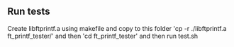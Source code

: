 ## Run tests 


Create libftprintf.a using makefile and copy to this folder 'cp -r ./libftprintf.a ft_printf_tester/' and then 'cd ft_printf_tester' and then run test.sh
